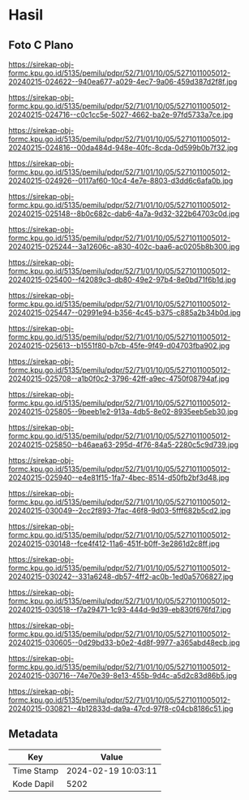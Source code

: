 # Hasil

## Foto C Plano

https://sirekap-obj-formc.kpu.go.id/5135/pemilu/pdpr/52/71/01/10/05/5271011005012-20240215-024622--940ea677-a029-4ec7-9a06-459d387d2f8f.jpg

https://sirekap-obj-formc.kpu.go.id/5135/pemilu/pdpr/52/71/01/10/05/5271011005012-20240215-024716--c0c1cc5e-5027-4662-ba2e-97fd5733a7ce.jpg

https://sirekap-obj-formc.kpu.go.id/5135/pemilu/pdpr/52/71/01/10/05/5271011005012-20240215-024816--00da484d-948e-40fc-8cda-0d599b0b7f32.jpg

https://sirekap-obj-formc.kpu.go.id/5135/pemilu/pdpr/52/71/01/10/05/5271011005012-20240215-024926--0117af60-10c4-4e7e-8803-d3dd6c6afa0b.jpg

https://sirekap-obj-formc.kpu.go.id/5135/pemilu/pdpr/52/71/01/10/05/5271011005012-20240215-025148--8b0c682c-dab6-4a7a-9d32-322b64703c0d.jpg

https://sirekap-obj-formc.kpu.go.id/5135/pemilu/pdpr/52/71/01/10/05/5271011005012-20240215-025244--3a12606c-a830-402c-baa6-ac0205b8b300.jpg

https://sirekap-obj-formc.kpu.go.id/5135/pemilu/pdpr/52/71/01/10/05/5271011005012-20240215-025400--f42089c3-db80-49e2-97b4-8e0bd71f6b1d.jpg

https://sirekap-obj-formc.kpu.go.id/5135/pemilu/pdpr/52/71/01/10/05/5271011005012-20240215-025447--02991e94-b356-4c45-b375-c885a2b34b0d.jpg

https://sirekap-obj-formc.kpu.go.id/5135/pemilu/pdpr/52/71/01/10/05/5271011005012-20240215-025613--b1551f80-b7cb-45fe-9f49-d04703fba902.jpg

https://sirekap-obj-formc.kpu.go.id/5135/pemilu/pdpr/52/71/01/10/05/5271011005012-20240215-025708--a1b0f0c2-3796-42ff-a9ec-4750f08794af.jpg

https://sirekap-obj-formc.kpu.go.id/5135/pemilu/pdpr/52/71/01/10/05/5271011005012-20240215-025805--9beeb1e2-913a-4db5-8e02-8935eeb5eb30.jpg

https://sirekap-obj-formc.kpu.go.id/5135/pemilu/pdpr/52/71/01/10/05/5271011005012-20240215-025850--b46aea63-295d-4f76-84a5-2280c5c9d739.jpg

https://sirekap-obj-formc.kpu.go.id/5135/pemilu/pdpr/52/71/01/10/05/5271011005012-20240215-025940--e4e81f15-1fa7-4bec-8514-d50fb2bf3d48.jpg

https://sirekap-obj-formc.kpu.go.id/5135/pemilu/pdpr/52/71/01/10/05/5271011005012-20240215-030049--2cc2f893-7fac-46f8-9d03-5fff682b5cd2.jpg

https://sirekap-obj-formc.kpu.go.id/5135/pemilu/pdpr/52/71/01/10/05/5271011005012-20240215-030148--fce4f412-11a6-451f-b0ff-3e2861d2c8ff.jpg

https://sirekap-obj-formc.kpu.go.id/5135/pemilu/pdpr/52/71/01/10/05/5271011005012-20240215-030242--331a6248-db57-4ff2-ac0b-1ed0a5706827.jpg

https://sirekap-obj-formc.kpu.go.id/5135/pemilu/pdpr/52/71/01/10/05/5271011005012-20240215-030518--f7a29471-1c93-444d-9d39-eb830f676fd7.jpg

https://sirekap-obj-formc.kpu.go.id/5135/pemilu/pdpr/52/71/01/10/05/5271011005012-20240215-030605--0d29bd33-b0e2-4d8f-9977-a365abd48ecb.jpg

https://sirekap-obj-formc.kpu.go.id/5135/pemilu/pdpr/52/71/01/10/05/5271011005012-20240215-030716--74e70e39-8e13-455b-9d4c-a5d2c83d86b5.jpg

https://sirekap-obj-formc.kpu.go.id/5135/pemilu/pdpr/52/71/01/10/05/5271011005012-20240215-030821--4b12833d-da9a-47cd-97f8-c04cb8186c51.jpg


## Metadata

| Key        | Value               |
| ---------- | ------------------- |
| Time Stamp | 2024-02-19 10:03:11 |
| Kode Dapil | 5202                |



